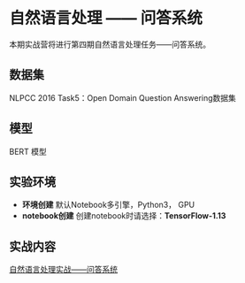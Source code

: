   # 自然语言处理 —— 问答系统
  
  本期实战营将进行第四期自然语言处理任务——问答系统。
  

  ## 数据集
  
  NLPCC 2016 Task5：Open Domain Question Answering数据集
  
  ## 模型
  
  BERT 模型
  
  ## 实验环境

  - **环境创建**
  默认Notebook多引擎，Python3， GPU
  - **notebook创建**
  创建notebook时请选择：**TensorFlow-1.13**
  
  ## 实战内容
  
[自然语言处理实战——问答系统](./qa.ipynb)
